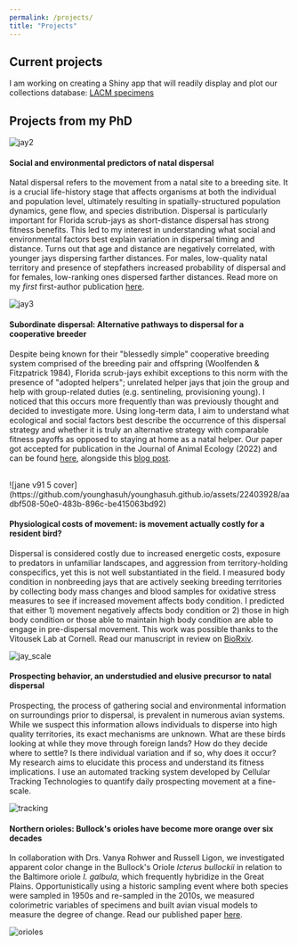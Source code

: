 ```yaml
---
permalink: /projects/
title: "Projects"
---
```


## Current projects

I am working on creating a Shiny app that will readily display and plot our collections database: [LACM specimens](https://nhm-birds.shinyapps.io/lacm_birds/) 

## Projects from my PhD

![jay2](https://github.com/younghasuh/younghasuh.github.io/assets/22403928/88048916-4b8f-4ec6-a409-e4aa53936f96)

#### Social and environmental predictors of natal dispersal

Natal dispersal refers to the movement from a natal site to a breeding site. It is a crucial life-history stage that affects organisms at both the individual and population level, ultimately resulting in spatially-structured population dynamics, gene flow, and species distribution. Dispersal is particularly important for Florida scrub-jays as short-distance dispersal has strong fitness benefits. This led to my interest in understanding what social and environmental factors best explain variation in dispersal timing and distance. Turns out that age and distance are negatively correlated, with younger jays dispersing farther distances. For males, low-quality natal territory and presence of stepfathers increased probability of dispersal and for females, low-ranking ones dispersed farther distances. Read more on my *first* first-author publication [here](https://academic.oup.com/beheco/article/31/3/692/5760756).

![jay3](https://github.com/younghasuh/younghasuh.github.io/assets/22403928/36d5b712-1c4f-4948-8623-38fa669fa472)

#### Subordinate dispersal: Alternative pathways to dispersal for a cooperative breeder

Despite being known for their "blessedly simple" cooperative breeding system comprised of the breeding pair and offspring (Woolfenden & Fitzpatrick 1984), Florida scrub-jays exhibit exceptions to this norm with the presence of "adopted helpers"; unrelated helper jays that join the group and help with group-related duties (e.g. sentineling, provisioning young). I noticed that this occurs more frequently than was previously thought and decided to investigate more. Using long-term data, I aim to understand what ecological and social factors best describe the occurrence of this dispersal strategy and whether it is truly an alternative strategy with comparable fitness payoffs as opposed to staying at home as a natal helper. Our paper got accepted for publication in the Journal of Animal Ecology (2022) and can be found [here](https://besjournals.onlinelibrary.wiley.com/doi/10.1111/1365-2656.13669), alongside this [blog post](https://animalecologyinfocus.com/2022/02/28/florida-scrub-jays-move-elsewhere-when-competition-gets-tough/). 

<br>
![jane v91 5 cover](https://github.com/younghasuh/younghasuh.github.io/assets/22403928/aadbf508-50e0-483b-896c-be415063bd92)


#### Physiological costs of movement: is movement actually costly for a resident bird? 

Dispersal is considered costly due to increased energetic costs, exposure to predators in unfamiliar landscapes, and aggression from territory-holding conspecifics, yet this is not well substantiated in the field. I measured body condition in nonbreeding jays that are actively seeking breeding territories by collecting body mass changes and blood samples for oxidative stress measures to see if increased movement affects body condition. I predicted that either 1) movement negatively affects body condition or 2) those in high body condition or those able to maintain high body condition are able to engage in pre-dispersal movement. This work was possible thanks to the Vitousek Lab at Cornell. Read our manuscript in review on [BioRxiv](https://www.biorxiv.org/content/10.1101/2023.07.10.546769v1).

![jay_scale](https://github.com/younghasuh/younghasuh.github.io/assets/22403928/d513050d-912a-4164-abf6-7d803b50fdff)

#### Prospecting behavior, an understudied and elusive precursor to natal dispersal
Prospecting, the process of gathering social and environmental information on surroundings prior to dispersal, is prevalent in numerous avian systems. While we suspect this information allows individuals to disperse into high quality territories, its exact mechanisms are unknown. What are these birds looking at while they move through foreign lands? How do they decide where to settle? Is there individual variation and if so, why does it occur? My research aims to elucidate this process and understand its fitness implications. I use an automated tracking system developed by Cellular Tracking Technologies to quantify daily prospecting movement at a fine-scale. 

![tracking](/assets/images/slowed_ver.gif)


#### Northern orioles: Bullock's orioles have become more orange over six decades
In collaboration with Drs. Vanya Rohwer and Russell Ligon, we investigated apparent color change in the Bullock's Oriole *Icterus bullockii* in relation to the Baltimore oriole *I. galbula*, which frequently hybridize in the Great Plains. Opportunistically using a historic sampling event where both species were sampled in 1950s and re-sampled in the 2010s, we measured colorimetric variables of specimens and built avian visual models to measure the degree of change. Read our published paper [here](https://royalsocietypublishing.org/doi/10.1098/rsos.221211). 

![orioles](https://github.com/younghasuh/younghasuh.github.io/assets/22403928/f43898de-e8b0-44b9-97cb-6084ed72423c)
